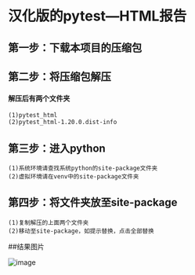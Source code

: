 # 汉化版的pytest—HTML报告


## 第一步：下载本项目的压缩包

## 第二步：将压缩包解压

#### 解压后有两个文件夹
	(1)pytest_html
	(2)pytest_html-1.20.0.dist-info

## 第三步：进入python

	(1)系统环境请查找系统python的site-package文件夹
	(2)虚拟环境请在venv中的site-package文件夹



## 第四步：将文件夹放至site-package
	(1)复制解压的上面两个文件夹
	(2)移动至site-package，如提示替换，点击全部替换

##结果图片

![image](https://github.com/wxhou/pytest-html-cn/tree/master/images)
